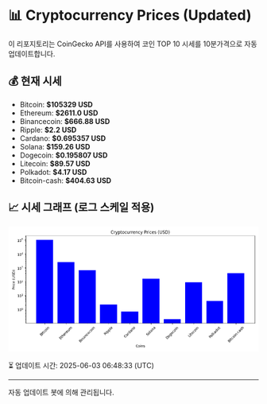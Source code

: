 
# 📊 Cryptocurrency Prices (Updated)

이 리포지토리는 CoinGecko API를 사용하여 코인 TOP 10 시세를 10분가격으로 자동 업데이트합니다.

## 💰 현재 시세
- Bitcoin: **$105329 USD**
- Ethereum: **$2611.0 USD**
- Binancecoin: **$666.88 USD**
- Ripple: **$2.2 USD**
- Cardano: **$0.695357 USD**
- Solana: **$159.26 USD**
- Dogecoin: **$0.195807 USD**
- Litecoin: **$89.57 USD**
- Polkadot: **$4.17 USD**
- Bitcoin-cash: **$404.63 USD**

## 📈 시세 그래프 (로그 스케일 적용)
![Crypto Prices](crypto_prices.png)

⏳ 업데이트 시간: 2025-06-03 06:48:33 (UTC)

---
자동 업데이트 봇에 의해 관리됩니다.
